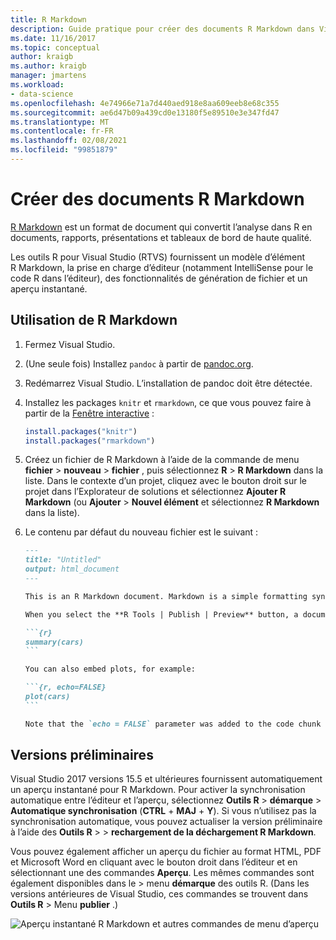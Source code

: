 ```yaml
---
title: R Markdown
description: Guide pratique pour créer des documents R Markdown dans Visual Studio pour la génération de rapports, de tableaux de bord et de présentations de haute qualité.
ms.date: 11/16/2017
ms.topic: conceptual
author: kraigb
ms.author: kraigb
manager: jmartens
ms.workload:
- data-science
ms.openlocfilehash: 4e74966e71a7d440aed918e8aa609eeb8e68c355
ms.sourcegitcommit: ae6d47b09a439cd0e13180f5e89510e3e347fd47
ms.translationtype: MT
ms.contentlocale: fr-FR
ms.lasthandoff: 02/08/2021
ms.locfileid: "99851879"
---
```

# <a name="create-r-markdown-documents"></a>Créer des documents R Markdown

[R Markdown](https://rmarkdown.rstudio.com/) est un format de document qui convertit l’analyse dans R en documents, rapports, présentations et tableaux de bord de haute qualité.

Les outils R pour Visual Studio (RTVS) fournissent un modèle d’élément R Markdown, la prise en charge d’éditeur (notamment IntelliSense pour le code R dans l’éditeur), des fonctionnalités de génération de fichier et un aperçu instantané.

## <a name="using-r-markdown"></a>Utilisation de R Markdown

1. Fermez Visual Studio.
1. (Une seule fois) Installez `pandoc` à partir de [pandoc.org](https://pandoc.org/installing.html).
1. Redémarrez Visual Studio. L’installation de pandoc doit être détectée.
1. Installez les packages `knitr` et `rmarkdown`, ce que vous pouvez faire à partir de la [Fenêtre interactive](interactive-repl-for-r-in-visual-studio.md) :

    ```R
    install.packages("knitr")
    install.packages("rmarkdown")

    ```

1. Créez un fichier de R Markdown à l’aide de la commande de menu **fichier**  >  **nouveau**  >  **fichier** , puis sélectionnez **R**  >  **R Markdown** dans la liste. Dans le contexte d’un projet, cliquez avec le bouton droit sur le projet dans l’Explorateur de solutions et sélectionnez **Ajouter R Markdown** (ou **Ajouter** > **Nouvel élément** et sélectionnez **R Markdown** dans la liste).

1. Le contenu par défaut du nouveau fichier est le suivant :

    <!-- markdownlint-disable MD048 -->
    ~~~markdown
    ---
    title: "Untitled"
    output: html_document
    ---

    This is an R Markdown document. Markdown is a simple formatting syntax for authoring HTML, PDF, and Microsoft Word documents. For more details on using R Markdown see <http://rmarkdown.rstudio.com>.

    When you select the **R Tools | Publish | Preview** button, a document will be generated that includes both content as well as the output of any embedded R code chunks within the document. You can embed an R code chunk like this:

    ```{r}
    summary(cars)
    ```

    You can also embed plots, for example:

    ```{r, echo=FALSE}
    plot(cars)
    ```

    Note that the `echo = FALSE` parameter was added to the code chunk to prevent printing of the R code that generated the plot.

    ~~~
    <!-- markdownlint-disable MD048 -->

## <a name="previews"></a>Versions préliminaires

Visual Studio 2017 versions 15.5 et ultérieures fournissent automatiquement un aperçu instantané pour R Markdown. Pour activer la synchronisation automatique entre l’éditeur et l’aperçu, sélectionnez **Outils R**  >  **démarque**  >  **Automatique synchronisation** (**CTRL** + **MAJ** + **Y**). Si vous n’utilisez pas la synchronisation automatique, vous pouvez actualiser la version préliminaire à l’aide des **Outils R**  >    >  **rechargement de la déchargement R Markdown**.

Vous pouvez également afficher un aperçu du fichier au format HTML, PDF et Microsoft Word en cliquant avec le bouton droit dans l’éditeur et en sélectionnant une des commandes **Aperçu**. Les mêmes commandes sont également disponibles dans le   >  menu **démarque** des outils R. (Dans les versions antérieures de Visual Studio, ces commandes se trouvent dans **Outils R**  >  Menu **publier** .)

![Aperçu instantané R Markdown et autres commandes de menu d’aperçu](media/rmarkdown-live-preview.png)
